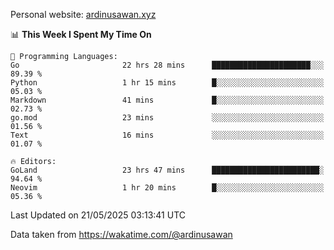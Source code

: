 Personal website: [ardinusawan.xyz](https://ardinusawan.xyz)

<!--START_SECTION:waka-->
📊 **This Week I Spent My Time On** 

```text
💬 Programming Languages: 
Go                       22 hrs 28 mins      ██████████████████████░░░   89.39 % 
Python                   1 hr 15 mins        █░░░░░░░░░░░░░░░░░░░░░░░░   05.03 % 
Markdown                 41 mins             █░░░░░░░░░░░░░░░░░░░░░░░░   02.73 % 
go.mod                   23 mins             ░░░░░░░░░░░░░░░░░░░░░░░░░   01.56 % 
Text                     16 mins             ░░░░░░░░░░░░░░░░░░░░░░░░░   01.07 % 

🔥 Editors: 
GoLand                   23 hrs 47 mins      ████████████████████████░   94.64 % 
Neovim                   1 hr 20 mins        █░░░░░░░░░░░░░░░░░░░░░░░░   05.36 % 
```


 Last Updated on 21/05/2025 03:13:41 UTC
<!--END_SECTION:waka-->
Data taken from https://wakatime.com/@ardinusawan
